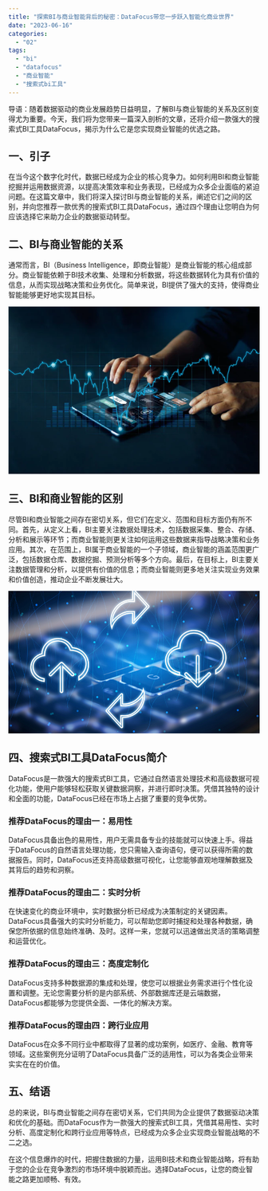 ```yaml
---
title: "探索BI与商业智能背后的秘密：DataFocus带您一步跃入智能化商业世界"
date: "2023-06-16"
categories: 
  - "02"
tags: 
  - "bi"
  - "datafocus"
  - "商业智能"
  - "搜索式bi工具"
---
```


导语：随着数据驱动的商业发展趋势日益明显，了解BI与商业智能的关系及区别变得尤为重要。今天，我们将为您带来一篇深入剖析的文章，还将介绍一款强大的搜索式BI工具DataFocus，揭示为什么它是您实现商业智能的优选之路。

## 一、引子

在当今这个数字化时代，数据已经成为企业的核心竞争力。如何利用BI和商业智能挖掘并运用数据资源，以提高决策效率和业务表现，已经成为众多企业面临的紧迫问题。在这篇文章中，我们将深入探讨BI与商业智能的关系，阐述它们之间的区别，并向您推荐一款优秀的搜索式BI工具DataFocus，通过四个理由让您明白为何应该选择它来助力企业的数据驱动转型。

## 二、BI与商业智能的关系

通常而言，BI（Business Intelligence，即商业智能）是商业智能的核心组成部分。商业智能依赖于BI技术收集、处理和分析数据，将这些数据转化为具有价值的信息，从而实现战略决策和业务优化。简单来说，BI提供了强大的支持，使得商业智能能够更好地实现其目标。

![ROI3.png](images/1658325361-roi3-png.png)

## 三、BI和商业智能的区别

尽管BI和商业智能之间存在密切关系，但它们在定义、范围和目标方面仍有所不同。首先，从定义上看，BI主要关注数据处理技术，包括数据采集、整合、存储、分析和展示等环节；而商业智能则更关注如何运用这些数据来指导战略决策和业务应用。其次，在范围上，BI属于商业智能的一个子领域，商业智能的涵盖范围更广泛，包括数据仓库、数据挖掘、预测分析等多个方向。最后，在目标上，BI主要关注数据管理和分析，以提供有价值的信息；而商业智能则更多地关注实现业务效果和价值创造，推动企业不断发展壮大。

![image.png](images/1657723279-image-png.png)

## 四、搜索式BI工具DataFocus简介

DataFocus是一款强大的搜索式BI工具，它通过自然语言处理技术和高级数据可视化功能，使用户能够轻松获取关键数据洞察，并进行即时决策。凭借其独特的设计和全面的功能，DataFocus已经在市场上占据了重要的竞争优势。

### 推荐DataFocus的理由一：易用性

DataFocus具备出色的易用性，用户无需具备专业的技能就可以快速上手。得益于DataFocus的自然语言处理功能，您只需输入查询语句，便可以获得所需的数据报告。同时，DataFocus还支持高级数据可视化，让您能够直观地理解数据及其背后的趋势和洞察。

### 推荐DataFocus的理由二：实时分析

在快速变化的商业环境中，实时数据分析已经成为决策制定的关键因素。DataFocus具备强大的实时分析能力，可以帮助您即时捕捉和处理各种数据，确保您所依据的信息始终准确、及时。这样一来，您就可以迅速做出灵活的策略调整和运营优化。

### 推荐DataFocus的理由三：高度定制化

DataFocus支持多种数据源的集成和处理，使您可以根据业务需求进行个性化设置和调整。无论您需要分析的是内部系统、外部数据库还是云端数据，DataFocus都能够为您提供全面、一体化的解决方案。

### 推荐DataFocus的理由四：跨行业应用

DataFocus在众多不同行业中都取得了显著的成功案例，如医疗、金融、教育等领域。这些案例充分证明了DataFocus具备广泛的适用性，可以为各类企业带来实实在在的价值。

## 五、结语

总的来说，BI与商业智能之间存在密切关系，它们共同为企业提供了数据驱动决策和优化的基础。而DataFocus作为一款强大的搜索式BI工具，凭借其易用性、实时分析、高度定制化和跨行业应用等特点，已经成为众多企业实现商业智能战略的不二之选。

在这个信息爆炸的时代，把握住数据的力量，运用BI技术和商业智能战略，将有助于您的企业在竞争激烈的市场环境中脱颖而出。选择DataFocus，让您的商业智能之路更加顺畅、有效。
